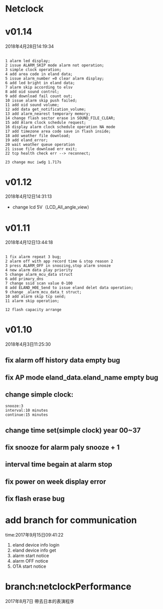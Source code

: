 # Netclock

# v01.14
2018年4月28日14:19:34
## 
    1 alarm led display;
    2 issue ALARM_SKIP mode alarm not operation;
    3 simple clock operation;
    4 add area code in eland data;
    5 issue alarm_number =0 clear alarm display;
    6 add led bright in eland data;
    7 alarm skip according to elsv
    8 add oid sound control;
    9 add download fail count out;
    10 issue alarm skip push failed;
    11 add oid sound volume;
    12 add data get_notification_volume;    
    13 add alarm_nearest temporary memory;
    14 change flash sector erase in SOUND_FILE_CLEAR;
    15 add Alarm clock schedule request;
    16 display alarm clock schedule operation NA mode
    17 add timezone area code save in flash inside;
    18 add weather file download;
    19 add eland_error;
    20 wait weather queue operation
    21 issue file download err exit;
    22 tcp health check err --> reconnect;

    23 change muc iwdg 1.717s


# v01.12
2018年4月12日14:31:13
* change lcd 5V（LCD_All_angle_view）
# v01.11
2018年4月12日13:44:18 
## 
    1 fix alarm repeat 3 bug;
    2 alarm off with app record time & stop reason 2
    3 press ALARM_OFF in snoozing,stop alarm snooze
    4 new alarm data play priority
    5 change alarm_mcu_data struct
    6 add primary_dns
    7 change ssid scan value 0-100
    8 add ELAND_H0E_Send to issue eland delet data operation;
    9 change _alarm_mcu_data_t struct; 
    10 add alarm skip tcp send; 
    11 alarm skip operation;

    12 flash capacity arrange

# v01.10 
2018年4月3日11:25:30
## fix alarm off history data empty bug
## fix AP mode eland_data.eland_name empty bug
## change simple clock:
	snooze:3 
	interval:10 minutes
	continue:15 minutes
## change time set(simple clock) year 00~37
## fix snooze for alarm paly snooze + 1 
## interval time begain at alarm stop 
## fix power on week display error
## fix flash erase bug

# add branch for communication
 time:2017年9月15日09:41:22
1. eland device info login
2. eland device info get
3. alarm start notice
4. alarm OFF notice
5. OTA start notice
# branch:netclockPerformance 
2017年8月7日 帶去日本的表演程序

